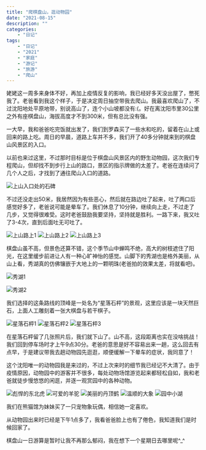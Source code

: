```yaml
---
title: "爬棋盘山，逛动物园"
date: "2021-08-15"
description: ""
categories:
    - "日记"
tags:
    - "日记"
    - "2021"
    - "家庭"
    - "游记"
    - "旅游"
    - "爬山"
---
```


姥姥这一周多来身体不好，再加上疫情反复的影响，我已经好多天没出屋了，憋死我了。老爸看到我这个样子，于是决定周日抽空带我去爬山。我最喜欢爬山了，不过沈阳地处平原地带，别说高山了，连个小山坡都没有:(。好在离沈阳市里30公里之外有座棋盘山，海拔高度才不到300米，但有总比没有强。

一大早，我和爸爸吃完饭就出发了，我们到罗森买了一些水和吃的，留着在山上或回来的路上吃。周日的早晨，道路上车并不多，我们开了40多分钟就来到的棋盘山风景区的入口。

以前也来过这里，不过那时目标是位于棋盘山风景区内的野生动物园，这次我们专程爬山，但却找不到步行上山的路口，景区的指示牌做的太差了。老爸在连续问了几个人之后，才找到了通往爬山入口的道路。

![上山入口处的石碑](http://image.tonybai.com/img/202108/diary_20210815_14.jpeg)

不过还没走出50米，我居然因为有些恶心，然后就在路边吐了起来，吐了两口后感觉好多了，老爸说可能是晕车了。我们休息了10分钟，继续向上走，不过走了几步，又觉得很难受。这时老爸鼓励我要坚持，坚持就是胜利。一路下来，我又吐了3-4次，直到后面吐无可吐了。


![上山路上1](http://image.tonybai.com/img/202108/diary_20210815_11.jpeg)
![上山路上2](http://image.tonybai.com/img/202108/diary_20210815_12.jpeg)
![上山路上3](http://image.tonybai.com/img/202108/diary_20210815_13.jpeg)

棋盘山虽不高，但景色还算不错，这个季节山中蝉鸣不绝，高大的树枝遮住了阳光，在这里缓步前进让人有一种心旷神怡的感觉。山脚下的秀湖也是格外美丽，从山上看，秀湖真的仿佛镶嵌于大地上的一颗明珠(老爸拍的效果太差，将就看吧)。


![秀湖1](http://image.tonybai.com/img/202108/diary_20210815_10.jpeg)

![秀湖2](http://image.tonybai.com/img/202108/diary_20210815_08.jpeg)

我们选择的这条路线的顶峰是一处名为“星落石枰”的景观，这里应该是一块天然巨石，上面人工雕刻着一张大棋盘与若干棋子。

![星落石枰1](http://image.tonybai.com/img/202108/diary_20210815_06.jpeg)
![星落石枰2](http://image.tonybai.com/img/202108/diary_20210815_07.jpeg)
![星落石枰3](http://image.tonybai.com/img/202108/diary_20210815_09.jpeg)

在星落石枰留了几张照片后，我们就下山了。山不高，这段距离也实在没啥挑战！我们回到停车场时才上午9点30分。老爸的意思是好不容易出来一趟，这么回去有点早，于是建议带我去趟动物园先逛逛，顺便缓解一下晕车的症状，我同意了！

这个沈阳唯一的动物园我是来过的，不过上次来时的细节我已经记不大清了。由于疫情原因，动物园中的游客并不很多，每处动物场馆游览起来都轻松自如，我和老爸就徒步慢悠悠的闲逛，并逐一观赏园中的各种动物。

![彪悍的东北虎](http://image.tonybai.com/img/202108/diary_20210815_01.jpeg)
![可爱的羊驼](http://image.tonybai.com/img/202108/diary_20210815_02.jpeg)
![美丽的丹顶鹤](http://image.tonybai.com/img/202108/diary_20210815_03.jpeg)
![温顺的大象](http://image.tonybai.com/img/202108/diary_20210815_04.jpeg)
![园中小湖](http://image.tonybai.com/img/202108/diary_20210815_05.jpeg)

我们在熊猫馆为妹妹买了一只宠物象玩偶，相信她一定喜欢。

从动物园出来时已经是下午1点多了，我看爸爸脸上也有了倦色，我知道我们是时候回家了。

棋盘山一日游算是暂时让我不再那么郁闷，我在想下一个星期日去哪里呢^_^
